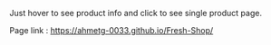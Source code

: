 Just hover to see product info and click to see single product page.

Page link : https://ahmetg-0033.github.io/Fresh-Shop/
